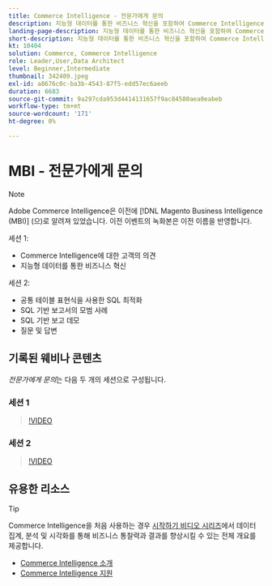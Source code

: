 ```yaml
---
title: Commerce Intelligence - 전문가에게 문의
description: 지능형 데이터를 통한 비즈니스 혁신을 포함하여 Commerce Intelligence 제품 팀과 함께 자세히 살펴보려면 이들 녹화된 웨비나를 시청하십시오.
landing-page-description: 지능형 데이터를 통한 비즈니스 혁신을 포함하여 Commerce Intelligence 제품 팀과 함께 자세히 살펴보려면 이들 녹화된 웨비나를 시청하십시오.
short-description: 지능형 데이터를 통한 비즈니스 혁신을 포함하여 Commerce Intelligence 제품 팀과 함께 자세히 살펴보려면 이들 녹화된 웨비나를 시청하십시오.
kt: 10404
solution: Commerce, Commerce Intelligence
role: Leader,User,Data Architect
level: Beginner,Intermediate
thumbnail: 342409.jpeg
exl-id: a8676c0c-ba3b-4543-87f5-edd57ec6aeeb
duration: 6683
source-git-commit: 9a297cda953d4414131657f9ac84580aea0eabeb
workflow-type: tm+mt
source-wordcount: '171'
ht-degree: 0%

---
```


# MBI - 전문가에게 문의

>[!NOTE]
>
>Adobe Commerce Intelligence은 이전에 [!DNL Magento Business Intelligence (MBI)] (으)로 알려져 있었습니다. 이전 이벤트의 녹화본은 이전 이름을 반영합니다.

세션 1:

- Commerce Intelligence에 대한 고객의 의견
- 지능형 데이터를 통한 비즈니스 혁신

세션 2:

- 공통 테이블 표현식을 사용한 SQL 최적화
- SQL 기반 보고서의 모범 사례
- SQL 기반 보고 데모
- 질문 및 답변

## 기록된 웨비나 콘텐츠

_전문가에게 문의_&#x200B;는 다음 두 개의 세션으로 구성됩니다.

### 세션 1

>[!VIDEO](https://video.tv.adobe.com/v/342409?quality=12&learn=on)

### 세션 2

>[!VIDEO](https://video.tv.adobe.com/v/342410?quality=12&learn=on)

## 유용한 리소스

>[!TIP]
>
>Commerce Intelligence을 처음 사용하는 경우 [시작하기 비디오 시리즈](https://experienceleague.adobe.com/docs/commerce-learn/tutorials/mbi/introduction/1-overview.html?lang=ko)에서 데이터 집계, 분석 및 시각화를 통해 비즈니스 통찰력과 결과를 향상시킬 수 있는 전체 개요를 제공합니다.

- [Commerce Intelligence 소개](https://experienceleague.adobe.com/docs/commerce-business-intelligence/mbi/getting-started.html?lang=ko)
- [Commerce Intelligence 지원](https://experienceleague.adobe.com/docs/commerce-knowledge-base/kb/troubleshooting/miscellaneous/mbi-service-policies.html?lang=ko)
